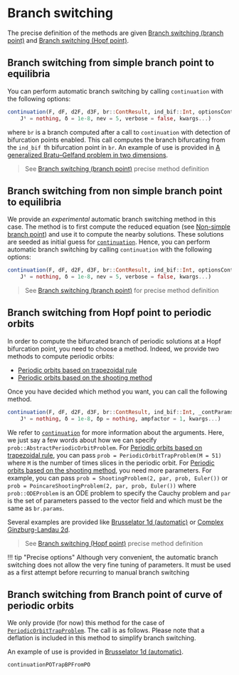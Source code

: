 # Branch switching

The precise definition of the methods are given [Branch switching (branch point)](@ref) and [Branch switching (Hopf point)](@ref).

## Branch switching from simple branch point to equilibria

You can perform automatic branch switching by calling `continuation` with the following options:

```julia
continuation(F, dF, d2F, d3F, br::ContResult, ind_bif::Int, optionsCont::ContinuationPar;
	Jᵗ = nothing, δ = 1e-8, nev = 5, verbose = false, kwargs...)
```

where `br` is a branch computed after a call to `continuation` with detection of bifurcation points enabled. This call computes the branch bifurcating from the `ind_bif `th bifurcation point in `br`. An example of use is provided in [A generalized Bratu–Gelfand problem in two dimensions](@ref).

> See [Branch switching (branch point)](@ref) precise method definition

## Branch switching from non simple branch point to equilibria

We provide an *experimental* automatic branch switching method in this case. The method is to first compute the reduced equation (see [Non-simple branch point](@ref)) and use it to compute the nearby solutions. These solutions are seeded as initial guess for [`continuation`](@ref). Hence, you can perform automatic branch switching by calling `continuation` with the following options:

```julia
continuation(F, dF, d2F, d3F, br::ContResult, ind_bif::Int, optionsCont::ContinuationPar;
	Jᵗ = nothing, δ = 1e-8, nev = 5, verbose = false, kwargs...)
```

> See [Branch switching (branch point)](@ref) for precise method definition

## Branch switching from Hopf point to periodic orbits

In order to compute the bifurcated branch of periodic solutions at a Hopf bifurcation point, you need to choose a method. Indeed, we provide two methods to compute periodic orbits:

- [Periodic orbits based on trapezoidal rule](@ref)
- [Periodic orbits based on the shooting method](@ref)

Once you have decided which method you want, you can call the following method.

```julia
continuation(F, dF, d2F, d3F, br::ContResult, ind_bif::Int, _contParams::ContinuationPar, prob::AbstractPeriodicOrbitProblem ;
	Jᵗ = nothing, δ = 1e-8, δp = nothing, ampfactor = 1, kwargs...)
```

We refer to [`continuation`](@ref) for more information about the arguments. Here, we just say a few words about how we can specify `prob::AbstractPeriodicOrbitProblem`. For [Periodic orbits based on trapezoidal rule](@ref), you can pass `prob = PeriodicOrbitTrapProblem(M = 51)` where `M` is the number of times slices in the periodic orbit. For [Periodic orbits based on the shooting method](@ref), you need more parameters. For example, you can pass `prob = ShootingProblem(2, par, prob, Euler())` or `prob = PoincareShootingProblem(2, par, prob, Euler())` where `prob::ODEProblem` is an ODE problem to specify the Cauchy problem and `par` is the set of parameters passed to the vector field and which must be the same as `br.params`.

Several examples are provided like [Brusselator 1d (automatic)](@ref) or [Complex Ginzburg-Landau 2d](@ref).

> See [Branch switching (Hopf point)](@ref) precise method definition

!!! tip "Precise options"
    Although very convenient, the automatic branch switching does not allow the very fine tuning of parameters. It must be used as a first attempt before recurring to manual branch switching
    
## Branch switching from Branch point of curve of periodic orbits

We only provide (for now) this method for the case of [`PeriodicOrbitTrapProblem`](@ref). The call is as follows. Please note that a deflation is included in this method to simplify branch switching. 

An example of use is provided in [Brusselator 1d (automatic)](@ref).

```@docs
continuationPOTrapBPFromPO
```


